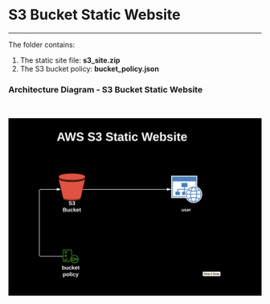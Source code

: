 # S3 Bucket Static Website


---

The folder contains:

1. The static site file: **s3_site.zip**
2. The S3 bucket policy: **bucket_policy.json**


### Architecture Diagram - S3 Bucket Static Website

<br>

![diagram](s3_site.png)